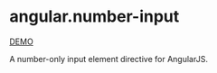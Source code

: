 # angular.number-input

[DEMO]

A number-only input element directive for AngularJS.

[DEMO]:http://cohenadair.github.io/angular.number-input/
